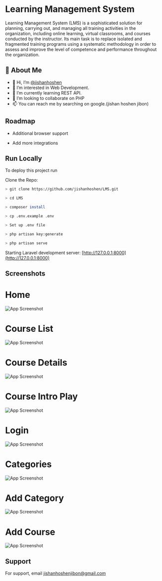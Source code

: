 
# Learning Management System

Learning Management System (LMS) is a sophisticated solution for planning, carrying out, and managing all training activities in the organization, including online learning, virtual classrooms, and courses conducted by the instructor. Its main task is to replace isolated and fragmented training programs using a systematic methodology in order to assess and improve the level of competence and performance throughout the organization.
## 🚀 About Me

- 👋 Hi, I’m [@jishanhoshen](https://www.github.com/jishanhoshen)
- 👀 I’m interested in Web Development.
- 🌱 I’m currently learning REST API.
- 💞️ I’m looking to collaborate on PHP
- 📫 You can reach me by searching on google.(jishan hoshen jibon)
## Roadmap

- Additional browser support

- Add more integrations


## Run Locally

To deploy this project run

Clone the Repo:

```bash
> git clone https://github.com/jishanhoshen/LMS.git
```
```bash
> cd LMS
```
```bash
> composer install
```
```bash
> cp .env.example .env
```
```bash
> Set up .env file
```
```bash
> php artisan key:generate
```
```bash
> php artisan serve
```
Starting Laravel development server: [http://127.0.0.1:8000](http://127.0.0.1:8000)


## Screenshots

# Home

![App Screenshot](https://raw.githubusercontent.com/jishanhoshen/LMS/master/public/screenshort/home.png)

# Course List

![App Screenshot](https://raw.githubusercontent.com/jishanhoshen/LMS/master/public/screenshort/all-courses.png)

# Course Details

![App Screenshot](https://raw.githubusercontent.com/jishanhoshen/LMS/master/public/screenshort/course-details.png)

# Course Intro Play

![App Screenshot](https://raw.githubusercontent.com/jishanhoshen/LMS/master/public/screenshort/course-intro.png)

# Login

![App Screenshot](https://raw.githubusercontent.com/jishanhoshen/LMS/master/public/screenshort/login.png)

# Categories

![App Screenshot](https://raw.githubusercontent.com/jishanhoshen/LMS/master/public/screenshort/course-category-admin.png)

# Add Category

![App Screenshot](https://raw.githubusercontent.com/jishanhoshen/LMS/master/public/screenshort/add-course-category-admin.png)

# Add Course

![App Screenshot](https://raw.githubusercontent.com/jishanhoshen/LMS/master/public/screenshort/add-course-admin.png)

## Support

For support, email jishanhoshenjibon@gmail.com

